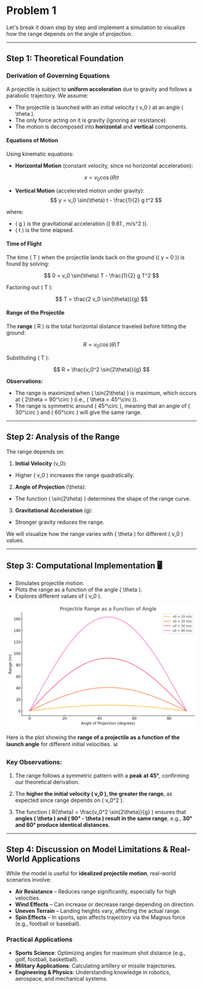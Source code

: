 # Problem 1

Let's break it down step by step and implement a simulation to visualize how the range depends on the angle of projection.

---

## **Step 1: Theoretical Foundation** 

### **Derivation of Governing Equations**

A projectile is subject to **uniform acceleration** due to gravity and follows a parabolic trajectory. We assume:

- The projectile is launched with an initial velocity \( v_0 \) at an angle \( \theta \).
- The only force acting on it is gravity (ignoring air resistance).
- The motion is decomposed into **horizontal** and **vertical** components.

#### **Equations of Motion**
Using kinematic equations:

- **Horizontal Motion** (constant velocity, since no horizontal acceleration):

$$
  x = v_0 \cos(\theta) t
$$

- **Vertical Motion** (accelerated motion under gravity):
$$
  y = v_0 \sin(\theta) t - \frac{1}{2} g t^2
$$

where:
- \( g \) is the gravitational acceleration (\( 9.81 \, m/s^2 \)).
- \( t \) is the time elapsed.

#### **Time of Flight**
The time \( T \) when the projectile lands back on the ground (\( y = 0 \)) is found by solving:

$$
0 = v_0 \sin(\theta) T - \frac{1}{2} g T^2
$$

Factoring out \( T \):

$$
T = \frac{2 v_0 \sin(\theta)}{g}
$$

#### **Range of the Projectile**
The **range** \( R \) is the total horizontal distance traveled before hitting the ground:

$$
R = v_0 \cos(\theta) T
$$

Substituting \( T \):

$$
R = \frac{v_0^2 \sin(2\theta)}{g}
$$

**Observations:**
- The range is maximized when \( \sin(2\theta) \) is maximum, which occurs at \( 2\theta = 90^\circ \) (i.e., \( \theta = 45^\circ \)).
- The range is symmetric around \( 45^\circ \), meaning that an angle of \( 30^\circ \) and \( 60^\circ \) will give the same range.

---

## **Step 2: Analysis of the Range**
The range depends on:

1. **Initial Velocity** \(v_0\): 
- Higher \( v_0 \) increases the range quadratically.

2. **Angle of Projection** \(\theta\):
- The function \( \sin(2\theta) \) determines the shape of the range curve.

3. **Gravitational Acceleration** \(g\): 
- Stronger gravity reduces the range.

We will visualize how the range varies with \( \theta \) for different \( v_0 \) values.

---

## **Step 3: Computational Implementation** 🖥️

- Simulates projectile motion.
- Plots the range as a function of the angle \( \theta \).
- Explores different values of \( v_0 \).


 ![alt text](output.png)


Here is the plot showing the **range of a projectile as a function of the launch angle** for different initial velocities. 📊

### **Key Observations:**
1. The range follows a symmetric pattern with a **peak at 45°**, confirming our theoretical derivation.

2. The **higher the initial velocity \( v_0 \), the greater the range**, as expected since range depends on \( v_0^2 \).

3. The function \( R(\theta) = \frac{v_0^2 \sin(2\theta)}{g} \) ensures that **angles \( \theta \) and \( 90° - \theta \) result in the same range**, e.g., **30° and 60° produce identical distances**.

---

## **Step 4: Discussion on Model Limitations & Real-World Applications**
While the model is useful for **idealized projectile motion**, real-world scenarios involve:

- **Air Resistance** – Reduces range significantly, especially for high velocities.
- **Wind Effects** – Can increase or decrease range depending on direction.
- **Uneven Terrain** – Landing heights vary, affecting the actual range.
- **Spin Effects** – In sports, spin affects trajectory via the Magnus force (e.g., football or baseball).

### **Practical Applications**
- **Sports Science**: Optimizing angles for maximum shot distance (e.g., golf, football, basketball).
- **Military Applications**: Calculating artillery or missile trajectories.
- **Engineering & Physics**: Understanding knowledge in robotics, aerospace, and mechanical systems.
